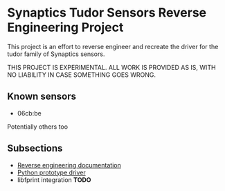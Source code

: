 # Synaptics Tudor Sensors Reverse Engineering Project
This project is an effort to reverse engineer and recreate the driver for the tudor family of Synaptics sensors.

THIS PROJECT IS EXPERIMENTAL. ALL WORK IS PROVIDED AS IS, WITH NO LIABILITY IN CASE SOMETHING GOES WRONG.

## Known sensors
+ 06cb:be

Potentially others too

## Subsections
+ [Reverse engineering documentation](rev)
+ [Python prototype driver](pydrv)
+ libfprint integration **TODO**
